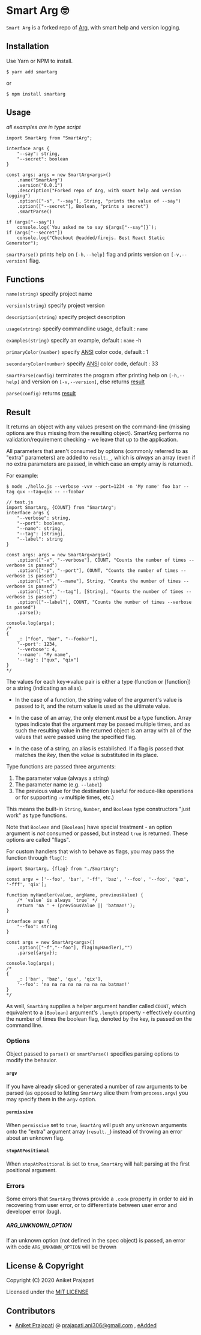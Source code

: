 # Smart Arg 🤓

`Smart Arg` is a forked repo of [Arg](https://github.com/vercel/arg), with smart help and version logging.

## Installation

Use Yarn or NPM to install.

```console
$ yarn add smartarg
```

or

```console
$ npm install smartarg
```

## Usage
*all examples are in type script*
```
import SmartArg from "SmartArg";

interface args {
    "--say": string,
    "--secret": boolean
}

const args: args = new SmartArg<args>()
    .name("SmartArg")
    .version("0.0.1")
    .description("Forked repo of Arg, with smart help and version logging")
    .option(["-s", "--say"], String, "prints the value of --say")
    .option(["--secret"], Boolean, "prints a secret")
    .smartParse()

if (args["--say"])
    console.log(`You asked me to say ${args["--say"]}`);
if (args["--secret"])
    console.log("Checkout @eadded/firejs. Best React Static Generator");
```
```smartParse()``` prints help on ```[-h,--help]``` flag and prints version on ```[-v,--version]``` flag.

## Functions

```name(string)```          specify project name

```version(string)```       specify project version

```description(string)``` specify project description

```usage(string)``` specify commandline usage, default : ```name``` <flag>

```examples(string)``` specify an example, default : ```name``` -h

```primaryColor(number)``` specify [ANSI](https://en.wikipedia.org/wiki/ANSI_escape_code) color code, default : 1

```secondaryColor(number)``` specify [ANSI](https://en.wikipedia.org/wiki/ANSI_escape_code) color code, default : 33

```smartParse(config)``` terminates the program after printing help on ```[-h,--help]``` and version on ```[-v,--version]```, else returns [result](#result)

```parse(config)``` returns [result](#result)

## Result

It returns an object with any values present on the command-line (missing options are thus
missing from the resulting object). SmartArg performs no validation/requirement checking - we
leave that up to the application.

All parameters that aren't consumed by options (commonly referred to as "extra" parameters)
are added to `result._`, which is _always_ an array (even if no extra parameters are passed,
in which case an empty array is returned).

For example:

```console
$ node ./hello.js --verbose -vvv --port=1234 -n 'My name' foo bar --tag qux --tag=qix -- --foobar
```

```
// test.js
import SmartArg, {COUNT} from "SmartArg";
interface args {
    "--verbose": string,
    "--port": boolean,
    "--name": string,
    "--tag": [string],
    "--label": string
}

const args: args = new SmartArg<args>()
    .option(["-v", "--verbose"], COUNT, "Counts the number of times --verbose is passed")
    .option(["-p", "--port"], COUNT, "Counts the number of times --verbose is passed")
    .option(["-n", "--name"], String, "Counts the number of times --verbose is passed")
    .option(["-t", "--tag"], [String], "Counts the number of times --verbose is passed")
    .option(["--label"], COUNT, "Counts the number of times --verbose is passed")
    .parse();

console.log(args);
/*
{
	_: ["foo", "bar", "--foobar"],
	'--port': 1234,
	'--verbose': 4,
	'--name': "My name",
	'--tag': ["qux", "qix"]
}
*/
```

The values for each key=&gt;value pair is either a type (function or [function]) or a string (indicating an alias).

- In the case of a function, the string value of the argument's value is passed to it,
  and the return value is used as the ultimate value.

- In the case of an array, the only element _must_ be a type function. Array types indicate
  that the argument may be passed multiple times, and as such the resulting value in the returned
  object is an array with all of the values that were passed using the specified flag.

- In the case of a string, an alias is established. If a flag is passed that matches the _key_,
  then the _value_ is substituted in its place.

Type functions are passed three arguments:

1. The parameter value (always a string)
2. The parameter name (e.g. `--label`)
3. The previous value for the destination (useful for reduce-like operations or for supporting `-v` multiple times, etc.)

This means the built-in `String`, `Number`, and `Boolean` type constructors "just work" as type functions.

Note that `Boolean` and `[Boolean]` have special treatment - an option argument is _not_ consumed or passed, but instead `true` is
returned. These options are called "flags".

For custom handlers that wish to behave as flags, you may pass the function through `flag()`:

```
import SmartArg, {flag} from "./SmartArg";

const argv = ['--foo', 'bar', '-ff', 'baz', '--foo', '--foo', 'qux', '-fff', 'qix'];

function myHandler(value, argName, previousValue) {
    /* `value` is always `true` */
    return 'na ' + (previousValue || 'batman!');
}

interface args {
    "--foo": string
}

const args = new SmartArg<args>()
    .option(["-f","--foo"], flag(myHandler),"")
    .parse({argv});

console.log(args);
/*
{
	_: ['bar', 'baz', 'qux', 'qix'],
	'--foo': 'na na na na na na na na batman!'
}
*/
```

As well, `SmartArg` supplies a helper argument handler called `COUNT`, which equivalent to a `[Boolean]` argument's `.length`
property - effectively counting the number of times the boolean flag, denoted by the key, is passed on the command line.

### Options

Object passed to `parse()` or `smartParse()` specifies parsing options to modify the behavior.

#### `argv`

If you have already sliced or generated a number of raw arguments to be parsed (as opposed to letting `SmartArg`
slice them from `process.argv`) you may specify them in the `argv` option.

#### `permissive`

When `permissive` set to `true`, `SmartArg` will push any unknown arguments
onto the "extra" argument array (`result._`) instead of throwing an error about
an unknown flag.

#### `stopAtPositional`

When `stopAtPositional` is set to `true`, `SmartArg` will halt parsing at the first
positional argument.

### Errors

Some errors that `SmartArg` throws provide a `.code` property in order to aid in recovering from user error, or to
differentiate between user error and developer error (bug).

##### ARG_UNKNOWN_OPTION

If an unknown option (not defined in the spec object) is passed, an error with code `ARG_UNKNOWN_OPTION` will be thrown

## License & Copyright
Copyright (C) 2020 Aniket Prajapati

Licensed under the [MIT LICENSE](LICENSE)

## Contributors
 + [Aniket Prajapati](https://github.com/aniketfuryrocks) @ prajapati.ani306@gmail.com , [eAdded](http://www.eadded.com)
